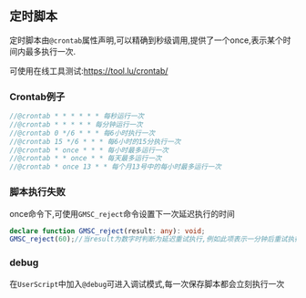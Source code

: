 ## 定时脚本

定时脚本由`@crontab`属性声明,可以精确到秒级调用,提供了一个once,表示某个时间内最多执行一次.

可使用在线工具测试:https://tool.lu/crontab/

### Crontab例子

```javascript
//@crontab * * * * * * 每秒运行一次
//@crontab * * * * * 每分钟运行一次
//@crontab 0 */6 * * * 每6小时执行一次
//@crontab 15 */6 * * * 每6小时的15分执行一次
//@crontab * once * * * 每小时最多运行一次
//@crontab * * once * * 每天最多运行一次
//@crontab * once 13 * * 每个月13号中的每小时最多运行一次
```


### 脚本执行失败

once命令下,可使用`GMSC_reject`命令设置下一次延迟执行的时间

```typescript
declare function GMSC_reject(result: any): void;
GMSC_reject(60);//当result为数字时判断为延迟重试执行,例如此项表示一分钟后重试执行
```

### debug
在`UserScript`中加入`@debug`可进入调试模式,每一次保存脚本都会立刻执行一次

